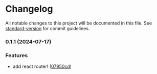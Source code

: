 # Changelog

All notable changes to this project will be documented in this file. See [standard-version](https://github.com/conventional-changelog/standard-version) for commit guidelines.

### 0.1.1 (2024-07-17)


### Features

* add react router! ([07950cd](https://github.com/xiejinjie/my-first-react-app/commit/07950cd7ec788d2110866c00f30f6cc73a2a9ce7))
